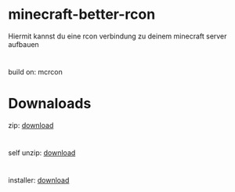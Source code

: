 # minecraft-better-rcon
Hiermit kannst du eine rcon verbindung zu deinem minecraft server aufbauen
#
build on: mcrcon

# Downaloads

zip: [download](https://github.com/Juff-Ma/minecraft-better-rcon/raw/main/Minecraft%20better%20rcon.zip)
#
self unzip: [download](https://github.com/Juff-Ma/minecraft-better-rcon/raw/main/Minecraft%20better%20rcon%20pack.exe)
#
installer: [download](https://github.com/Juff-Ma/minecraft-better-rcon/raw/main/Minecraft%20Better%20rcon%20installer.exe)
